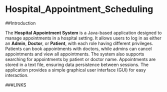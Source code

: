 # Hospital_Appointment_Scheduling

##Introduction

The **Hospital Appointment System** is a Java-based application designed to manage appointments in a hospital setting. It allows users to log in as either an **Admin**, **Doctor**, or **Patient**, with each role having different privileges. Patients can book appointments with doctors, while admins can cancel appointments and view all appointments. The system also supports searching for appointments by patient or doctor name. Appointments are stored in a text file, ensuring data persistence between sessions. The application provides a simple graphical user interface (GUI) for easy interaction.

###LINKS

